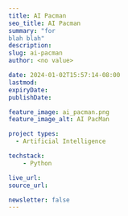 ```yaml
---
title: AI Pacman
seo_title: AI Pacman
summary: "for
blah blah"
description: 
slug: ai-pacman
author: <no value>

date: 2024-01-02T15:57:14-08:00
lastmod: 
expiryDate: 
publishDate: 

feature_image: ai_pacman.png
feature_image_alt: AI PacMan

project types:
  - Artificial Intelligence

techstack:
    - Python

live_url: 
source_url: 

newsletter: false
---
```



